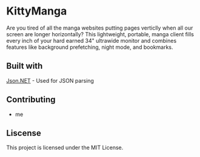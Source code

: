 # KittyManga

Are you tired of all the manga websites putting pages verticlly when all our screen are longer horizontally? 
This lightweight, portable, manga client fills every inch of your hard earned 34" ultrawide monitor and combines features like background prefetching, night mode, and bookmarks. 

## Built with
[Json.NET](https://www.newtonsoft.com/json) - Used for JSON parsing

## Contributing

- me

## Liscense
This project is licensed under the MIT License. 